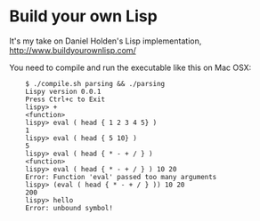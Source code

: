 # Build your own Lisp

It's my take on Daniel Holden's Lisp implementation,
http://www.buildyourownlisp.com/

You need to compile and run the executable like this on Mac OSX:

		$ ./compile.sh parsing && ./parsing
		Lispy version 0.0.1
		Press Ctrl+c to Exit
		lispy> +
		<function>
		lispy> eval ( head { 1 2 3 4 5} )
		1
		lispy> eval ( head { 5 10} )
		5
		lispy> eval ( head { * - + / } )
		<function>
		lispy> eval ( head { * - + / } ) 10 20
		Error: Function 'eval' passed too many arguments
		lispy> (eval ( head { * - + / } )) 10 20
		200
		lispy> hello
		Error: unbound symbol!
